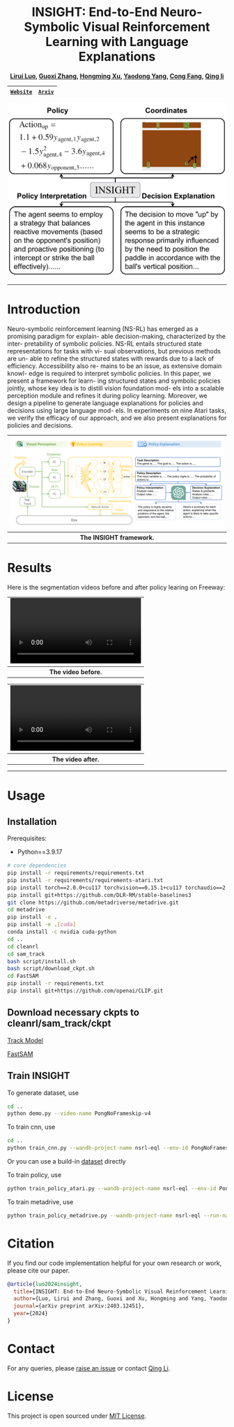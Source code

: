 <div align="center">

# INSIGHT: End-to-End Neuro-Symbolic Visual Reinforcement Learning with Language Explanations

**[Lirui Luo](https://www.notion.so/bigai-ml/Home-of-BIGAI-ML-89e1b164abe441baa83e693aa715979a), [Guoxi Zhang](https://guoxizhang.com/), [Hongming Xu](https://www.notion.so/bigai-ml/Home-of-BIGAI-ML-89e1b164abe441baa83e693aa715979a), [Yaodong Yang](https://www.yangyaodong.com/), [Cong Fang](https://congfang-ml.github.io/), [Qing li](https://liqing-ustc.github.io/)**


| [```Website```](https://liruiluo.github.io/nsrl-vision-pub/) | [```Arxiv```](https://arxiv.org/abs/2403.12451) |
:------------------------------------------------------:|:-----------------------------------------------:|

<img src="Pages/figures/teaser-1.png" width="568">

</div>

---

# Introduction

Neuro-symbolic reinforcement learning (NS-RL)
has emerged as a promising paradigm for explain-
able decision-making, characterized by the inter-
pretability of symbolic policies. NS-RL entails
structured state representations for tasks with vi-
sual observations, but previous methods are un-
able to refine the structured states with rewards
due to a lack of efficiency. Accessibility also re-
mains to be an issue, as extensive domain knowl-
edge is required to interpret symbolic policies.
In this paper, we present a framework for learn-
ing structured states and symbolic policies jointly,
whose key idea is to distill vision foundation mod-
els into a scalable perception module and refines
it during policy learning. Moreover, we design
a pipeline to generate language explanations for
policies and decisions using large language mod-
els. In experiments on nine Atari tasks, we verify
the efficacy of our approach, and we also present
explanations for policies and decisions.

<div align="center">
<table>
<tr>
<td>
<img src="Pages/figures/ICML-Framework-1.png" >
</td>
</tr>
<tr>
<th>
The INSIGHT framework.
</th>
</tr>
</table>
</div>

# Results


Here is the segmentation videos before and after policy learing on Freeway:

<div align="center">
<table>
<tr>
<td>
<video src="Pages/videos/Freeway_before264.mp4">
</video>
</td>
</tr>
<tr>
<th>
The video before.
</th>
</tr>
</table>
</div>

<div align="center">
<table>
<tr>
<td>
<video src="Pages/videos/Freeway_before264.mp4">
</video>
</td>
</tr>
<tr>
<th>
The video after.
</th>
</tr>
</table>
</div>

---

# Usage

## Installation
Prerequisites:
* Python==3.9.17

```bash
# core dependencies
pip install -r requirements/requirements.txt
pip install -r requirements/requirements-atari.txt
pip install torch==2.0.0+cu117 torchvision==0.15.1+cu117 torchaudio==2.0.1 --index-url https://download.pytorch.org/whl/cu117
pip install git+https://github.com/DLR-RM/stable-baselines3
git clone https://github.com/metadriverse/metadrive.git
cd metadrive
pip install -e .
pip install -e .[cuda]
conda install -c nvidia cuda-python
cd ..
cd cleanrl
cd sam_track
bash script/install.sh
bash script/download_ckpt.sh
cd FastSAM
pip install -r requirements.txt
pip install git+https://github.com/openai/CLIP.git
```


## Download necessary ckpts to cleanrl/sam_track/ckpt

[Track Model](https://drive.google.com/file/d/1g4E-F0RPOx9Nd6J7tU9AE1TjsouL4oZq/view)

[FastSAM](https://drive.google.com/file/d/1m1sjY4ihXBU1fZXdQ-Xdj-mDltW-2Rqv/view)

## Train INSIGHT

To generate dataset, use
```bash
cd ..
python demo.py --video-name PongNoFrameskip-v4
```
To train cnn, use
```bash
cd ..
python train_cnn.py --wandb-project-name nsrl-eql --env-id PongNoFrameskip-v4 --run-name benchmark-pretrain-Pong-seed1 --seed 1
```
Or you can use a build-in [dataset](https://drive.google.com/file/d/1E_b3eBJ47ze1OJ7Nz1khsJ-q1YrcjTdu/view?usp=sharing) directly

To train policy, use 
```bash
python train_policy_atari.py --wandb-project-name nsrl-eql --env-id PongNoFrameskip-v4 --run-name benchmark-ng-reg-weight-1e-3-Pong-seed1 --ng True --reg_weight 1e-3 --seed 1 --load_cnn True
```

To train metadrive, use 
```bash
python train_policy_metadrive.py --wandb-project-name nsrl-eql --run-name benchmark-INSIGHT-MetaDriveEnv-seed1 --env-id MetaDriveEnv --cnn_loss_weight 2 --distillation_loss_weight 1 --load_cnn True --seed 1 --learning-rate 5e-5 --clip-coef 0.2 --ent-coef 0.01 --ego_state True --num-envs 8 --num-steps 125 --update-epochs 4 --num-minibatches 10 --max-grad-norm 0.5 --anneal-lr False --kl-penalty-coef 0.2 --reg_weight 1e-4  --use_eql_actor True
```


# Citation

If you find our code implementation helpful for your own research or work, please cite our paper.

```bibtex
@article{luo2024insight,
  title={INSIGHT: End-to-End Neuro-Symbolic Visual Reinforcement Learning with Language Explanations},
  author={Luo, Lirui and Zhang, Guoxi and Xu, Hongming and Yang, Yaodong and Fang, Cong and Li, Qing},
  journal={arXiv preprint arXiv:2403.12451},
  year={2024}
}
```

# Contact

For any queries, please [raise an issue](https://github.com/VITA-Group/DiffSES/issues/new) or
contact [Qing Li](https://liqing-ustc.github.io/).

# License

This project is open sourced under [MIT License](LICENSE).
